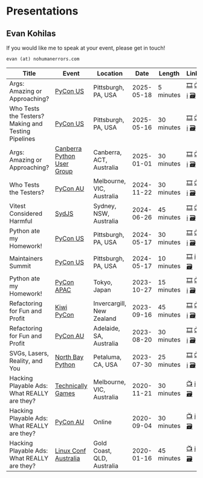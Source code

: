 # Presentations
## Evan Kohilas

If you would like me to speak at your event, please get in touch!

`evan (at) nohumanerrors.com`

| Title | Event | Location | Date | Length | Links |
| --- | --- | --- | --- | --- | --- |
| Args: Amazing or Approaching? | [PyCon US](https://us.pycon.org/2025) | Pittsburgh, PA, USA | 2025-05-18 | 5 minutes | [🎞️](https://ekohilas.github.io/args-amazing-or-approaching/pycon-us-2025-lightning) [📺](https://youtu.be/lXngPPRaqGg?t=315) [ℹ️](https://us.pycon.org/2025/schedule/presentation/172/) [🗃️](https://github.com/ekohilas/args-amazing-or-approaching) |
| Who Tests the Testers? Making and Testing Pipelines | [PyCon US](https://us.pycon.org/2025) | Pittsburgh, PA, USA | 2025-05-16 | 30 minutes | [🎞️](https://who-tests-the-testers.nohumanerrors.com/pycon-us-2025/) [📺](https://www.youtube.com/watch?v=DhognqFaRow) [ℹ️](https://us.pycon.org/2025/schedule/presentation/28/) [🗃️](https://github.com/ekohilas/who-tests-the-testers) |
| Args: Amazing or Approaching? | [Canberra Python User Group](https://www.meetup.com/canberra-python-meetup-group/) | Canberra, ACT, Australia | 2025-01-01 | 30 minutes | [🎞️](https://ekohilas.github.io/args-amazing-or-approaching/canberra-python-2025) [📺](https://youtube.com/watch?v=xH2qPTn2ybk) [ℹ️](https://www.meetup.com/canberra-python-meetup-group/events/305683255/) [🗃️](https://github.com/ekohilas/args-amazing-or-approaching) |
| Who Tests the Testers? | [PyCon AU](https://2024.pycon.org.au) | Melbourne, VIC, Australia | 2024-11-22 | 30 minutes | [🎞️](https://ekohilas.github.io/who-tests-the-testers/pycon-au-2024) [📺](https://www.youtube.com/watch?v=ilfLFBacNj4) [ℹ️](https://2024.pycon.org.au/program/NUUJAN) [🗃️](https://github.com/ekohilas/who-tests-the-testers) |
| Vitest Considered Harmful | [SydJS](https://sydjs.com/) | Sydney, NSW, Australia | 2024-06-26 | 45 minutes | [🎞️](https://github.com/ekohilas/vitest-considered-harmful/branches/all) [📺](https://youtu.be/SJG8dSn22rw) [ℹ️](https://www.meetup.com/sydjs-classic/events/294863990/) [🗃️](https://github.com/ekohilas/vitest-considered-harmful/blob/main/README.md) |
| Python ate my Homework! | [PyCon US](https://us.pycon.org/2024/) | Pittsburgh, PA, USA | 2024-05-17 | 30 minutes | [🎞️](https://github.com/ekohilas/python-ate-my-homework/blob/main/python_ate_my_homework_pycon_us_2024.ipynb) [📺](https://www.youtube.com/watch?v=hayjfJVtWIw) [ℹ️](https://us.pycon.org/2024/schedule/presentation/17/) [🗃️](https://github.com/ekohilas/python-ate-my-homework) |
| Maintainers Summit | [PyCon US](https://us.pycon.org/2024/) | Pittsburgh, PA, USA | 2024-05-17 | 10 minutes | [🎞️](https://docs.google.com/presentation/d/1nCjimJxmyiLS6Ex1cqlNPt9bdIRAkgOTpclhsSLzAR0/edit?usp=sharing)  [ℹ️](https://us.pycon.org/2024/events/maintainers-summit/) [🗃️](https://github.com/ekohilas/helping-hands-maintainers-dont-grasp) |
| Python ate my Homework! | [PyCon APAC](https://2023-apac.pycon.jp/) | Tokyo, Japan | 2023-10-27 | 15 minutes | [🎞️](https://github.com/ekohilas/python-ate-my-homework/blob/main/python_ate_my_homework_pycon_apac_2023.ipynb) [📺](https://www.youtube.com/watch?v=RvPjFTwXWTI&t=22129s) [ℹ️](https://2023-apac.pycon.jp/timetable?id=WQREM9) [🗃️](https://github.com/ekohilas/python-ate-my-homework) |
| Refactoring for Fun and Profit | [Kiwi PyCon](https://kiwipycon.nz/) | Invercargill, New Zealand | 2023-09-16 | 45 minutes | [🎞️](https://ekohilas.github.io/refactoring-for-fun-and-profit/kiwi-pycon-2023) [📺](https://www.youtube.com/watch?v=yiU-t2jldEk) [ℹ️](https://pretalx.com/kiwi-pycon-xii-2023/talk/QEENX9/) [🗃️](https://github.com/ekohilas/refactoring-for-fun-and-profit) |
| Refactoring for Fun and Profit | [PyCon AU](https://2023.pycon.org.au/) | Adelaide, SA, Australia | 2023-08-20 | 30 minutes | [🎞️](https://ekohilas.github.io/refactoring-for-fun-and-profit/pycon-au-2023) [📺](https://www.youtube.com/watch?v=9wgJhT8HpiA) [ℹ️](https://2023.pycon.org.au/program/LCM73Z/) [🗃️](https://github.com/ekohilas/refactoring-for-fun-and-profit) |
| SVGs, Lasers, Reality, and You | [North Bay Python](https://2023.northbaypython.org/) | Petaluma, CA, USA | 2023-07-30 | 25 minutes | [🎞️](https://www.canva.com/design/DAF1OgfPC6s/54eJLnF9mqdzigKHOnHNeA/view) [📺](https://youtu.be/XQZAeP_Loyg) [ℹ️](https://pretalx.northbaypython.org/nbpy-2023/talk/XB7UTZ/) [🗃️](https://github.com/ekohilas/card-resources) |
| Hacking Playable Ads: What REALLY are they? | [Technically Games](https://2020.technicallygames.com.au/) | Melbourne, VIC, Australia | 2020-11-21 | 30 minutes |  [📺](https://www.youtube.com/watch?v=ROJKVGj_mYc) [ℹ️](https://2020.technicallygames.com.au/talks/hacking-playable-ads-what-really-are-they/) [🗃️](https://github.com/ekohilas/playable-ads) |
| Hacking Playable Ads: What REALLY are they? | [PyCon AU](https://2020.pycon.org.au/) | Online | 2020-09-04 | 30 minutes |  [📺](https://www.youtube.com/watch?v=c5QIPbrk92Q) [ℹ️](https://2020.pycon.org.au/program/8TA7ZA/) [🗃️](https://github.com/ekohilas/playable-ads) |
| Hacking Playable Ads: What REALLY are they? | [Linux Conf Australia](https://lca2020.linux.org.au/) | Gold Coast, QLD, Australia | 2020-01-16 | 45 minutes |  [📺](https://www.youtube.com/watch?v=euG2yr2nXO4) [ℹ️](https://web.archive.org/web/20200812083335/https://lca2020.linux.org.au/schedule/presentation/102/) [🗃️](https://github.com/ekohilas/playable-ads) |
